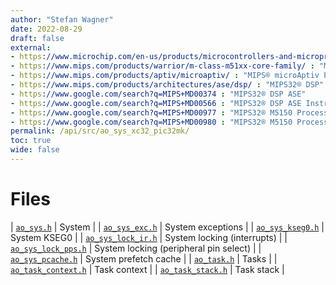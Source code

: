 ```yaml
---
author: "Stefan Wagner"
date: 2022-08-29
draft: false
external:
- https://www.microchip.com/en-us/products/microcontrollers-and-microprocessors/32-bit-mcus/pic32-32-bit-mcus/pic32mk : "Microchip PIC32MK Family of Microcontrollers"
- https://www.mips.com/products/warrior/m-class-m51xx-core-family/ : "MIPS® M-Class M51xx Core Family"
- https://www.mips.com/products/aptiv/microaptiv/ : "MIPS® microAptiv Processor Core"
- https://www.mips.com/products/architectures/ase/dsp/ : "MIPS32® DSP"
- https://www.google.com/search?q=MIPS+MD00374 : "MIPS32® DSP ASE"
- https://www.google.com/search?q=MIPS+MD00566 : "MIPS32® DSP ASE Instruction Set Quick Reference"
- https://www.google.com/search?q=MIPS+MD00977 : "MIPS32® M5150 Processor Core Family Datasheet"
- https://www.google.com/search?q=MIPS+MD00980 : "MIPS32® M5150 Processor Core Family Software User’s Manual"
permalink: /api/src/ao_sys_xc32_pic32mk/
toc: true
wide: false
---
```


# Files

| [`ao_sys.h`](ao_sys.h.md) | System |
| [`ao_sys_exc.h`](ao_sys_exc.h.md) | System exceptions |
| [`ao_sys_kseg0.h`](ao_sys_kseg0.h.md) | System KSEG0 |
| [`ao_sys_lock_ir.h`](ao_sys_lock_ir.h.md) | System locking (interrupts) |
| [`ao_sys_lock_pps.h`](ao_sys_lock_pps.h.md) | System locking (peripheral pin select) |
| [`ao_sys_pcache.h`](ao_sys_pcache.h.md) | System prefetch cache |
| [`ao_task.h`](ao_task.h.md) | Tasks |
| [`ao_task_context.h`](ao_task_context.h.md) | Task context |
| [`ao_task_stack.h`](ao_task_stack.h.md) | Task stack |
